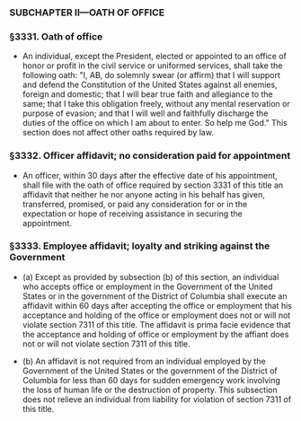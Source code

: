 ### SUBCHAPTER II—OATH OF OFFICE

### §3331. Oath of office
* An individual, except the President, elected or appointed to an office of honor or profit in the civil service or uniformed services, shall take the following oath: "I, AB, do solemnly swear (or affirm) that I will support and defend the Constitution of the United States against all enemies, foreign and domestic; that I will bear true faith and allegiance to the same; that I take this obligation freely, without any mental reservation or purpose of evasion; and that I will well and faithfully discharge the duties of the office on which I am about to enter. So help me God." This section does not affect other oaths required by law.

### §3332. Officer affidavit; no consideration paid for appointment
* An officer, within 30 days after the effective date of his appointment, shall file with the oath of office required by section 3331 of this title an affidavit that neither he nor anyone acting in his behalf has given, transferred, promised, or paid any consideration for or in the expectation or hope of receiving assistance in securing the appointment.

### §3333. Employee affidavit; loyalty and striking against the Government
* (a) Except as provided by subsection (b) of this section, an individual who accepts office or employment in the Government of the United States or in the government of the District of Columbia shall execute an affidavit within 60 days after accepting the office or employment that his acceptance and holding of the office or employment does not or will not violate section 7311 of this title. The affidavit is prima facie evidence that the acceptance and holding of office or employment by the affiant does not or will not violate section 7311 of this title.

* (b) An affidavit is not required from an individual employed by the Government of the United States or the government of the District of Columbia for less than 60 days for sudden emergency work involving the loss of human life or the destruction of property. This subsection does not relieve an individual from liability for violation of section 7311 of this title.